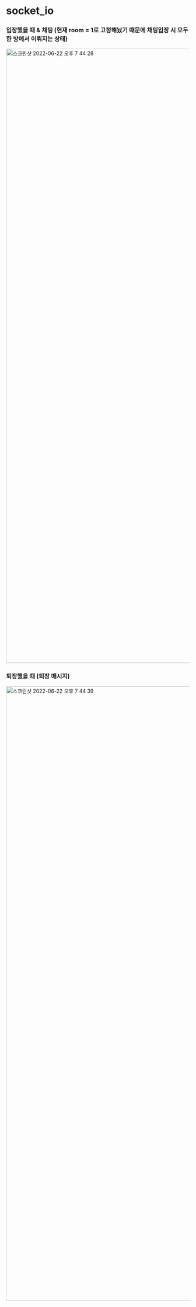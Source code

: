 # socket_io

### 입장했을 때 & 채팅 (현재 room = 1로 고정해놨기 때문에 채팅입장 시 모두 한 방에서 이뤄지는 상태)
<img width="1680" alt="스크린샷 2022-06-22 오후 7 44 28" src="https://user-images.githubusercontent.com/85779437/175010761-9cc9a820-64d3-4ec1-a328-2e8cb52d5f4f.png">


### 퇴장했을 때 (퇴장 메시지)
<img width="1680" alt="스크린샷 2022-06-22 오후 7 44 39" src="https://user-images.githubusercontent.com/85779437/175010749-f8c12be2-d37a-4837-b092-0d778fd2256b.png">
